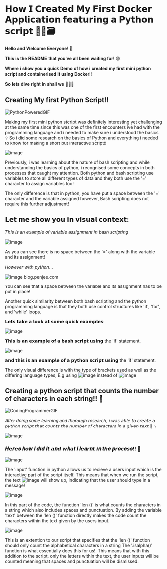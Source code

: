 # 𝗛𝗼𝘄 𝗜 𝗖𝗿𝗲𝗮𝘁𝗲𝗱 𝗠𝘆 𝗙𝗶𝗿𝘀𝘁 𝗗𝗼𝗰𝗸𝗲𝗿 𝗔𝗽𝗽𝗹𝗶𝗰𝗮𝘁𝗶𝗼𝗻 𝗳𝗲𝗮𝘁𝘂𝗿𝗶𝗻𝗴 𝗮 𝗣𝘆𝘁𝗵𝗼𝗻 𝘀𝗰𝗿𝗶𝗽𝘁  🐳🎉🗃️

𝐇𝐞𝐥𝐥𝐨 𝐚𝐧𝐝 𝐖𝐞𝐥𝐜𝐨𝐦𝐞 𝐄𝐯𝐞𝐫𝐲𝐨𝐧𝐞! 👋

𝐓𝐡𝐢𝐬 𝐢𝐬 𝐭𝐡𝐞 𝐑𝐄𝐀𝐃𝐌𝐄 𝐭𝐡𝐚𝐭 𝐲𝐨𝐮'𝐯𝐞 𝐚𝐥𝐥 𝐛𝐞𝐞𝐧 𝐰𝐚𝐢𝐭𝐢𝐧𝐠 𝐟𝐨𝐫! 😄

𝐖𝐡𝐞𝐫𝐞 𝐢 𝐬𝐡𝐨𝐰 𝐲𝐨𝐮 𝐚 𝐪𝐮𝐢𝐜𝐤 𝐃𝐞𝐦𝐨 𝐨𝐟 𝐡𝐨𝐰 𝐢 𝐜𝐫𝐞𝐚𝐭𝐞𝐝 𝐦𝐲 𝐟𝐢𝐫𝐬𝐭 𝐦𝐢𝐧𝐢 𝐩𝐲𝐭𝐡𝐨𝐧 𝐬𝐜𝐫𝐢𝐩𝐭 𝐚𝐧𝐝 𝐜𝐨𝐧𝐭𝐚𝐢𝐧𝐞𝐫𝐢𝐬𝐞𝐝 𝐢𝐭 𝐮𝐬𝐢𝐧𝐠 𝐃𝐨𝐜𝐤𝐞𝐫!!

𝐒𝐨 𝐥𝐞𝐭𝐬 𝐝𝐢𝐯𝐞 𝐫𝐢𝐠𝐡𝐭 𝐢𝐧 𝐬𝐡𝐚𝐥𝐥 𝐰𝐞 🚀🚀🚀

## Creating My first Python Script!!
![PythonPoweredGIF](https://github.com/user-attachments/assets/c44680f3-767e-470f-98da-8d7a720fd156)

Making my first mini python stcript was definitely interesting yet challenging at the same time
since this was one of the first encounters ive had with the programming language and i needed to make sure i understood the basics 💡
So i did some research on the basics of Python and everything i needed to know for making a short but interactive script!!

![image](https://github.com/user-attachments/assets/d10ad6d5-324e-4bd6-8ac2-60480d71d09c)

Previously, i was learning about the nature of bash scripting and while understanding the basics of python, i recognised some concepts in both processes that caught my attention. Both python and bash scripting use variables to store all different types of data and they both use the '=' character to assign variables too!

The only difference is that in python, you have put a space between the '=' character and the variable assigned however, Bash scripting does not require this further adjustment!

## 𝗟𝗲𝘁 𝗺𝗲 𝘀𝗵𝗼𝘄 𝘆𝗼𝘂 𝗶𝗻 𝘃𝗶𝘀𝘂𝗮𝗹 𝗰𝗼𝗻𝘁𝗲𝘅𝘁:

𝑇𝘩𝑖𝘴 𝘪𝑠 𝑎𝘯 𝘦𝑥𝘢𝑚𝘱𝑙𝘦 𝘰𝑓 𝑣𝘢𝑟𝘪𝑎𝘣𝑙𝘦 𝘢𝑠𝘴𝑖𝘨𝑛𝘮𝑒𝘯𝑡 𝑖𝘯 𝘣𝑎𝘴ℎ 𝑠𝘤𝑟𝘪𝑝𝘵𝑖𝘯𝑔

![image](https://github.com/user-attachments/assets/badbba70-cc31-4f5b-9da1-974048f4522d)

As you can see there is no space between the '=' along with the variable and its assignment!

𝘏𝑜𝘸𝑒𝘷𝑒𝘳 𝘸𝑖𝘵ℎ 𝑝𝘺𝑡𝘩𝑜𝘯...

![image](https://github.com/user-attachments/assets/68152c6f-a052-4e17-9a82-e40fba11db7a) blog.penjee.com

You can see that a space between the variable and its assignment has to be put in place! 

Another quick similarity between both bash scripting and the python programming language is that they both use control structures like 'if', 'for', and 'while' loops.

𝗟𝗲𝘁𝘀 𝘁𝗮𝗸𝗲 𝗮 𝗹𝗼𝗼𝗸 𝗮𝘁 𝘀𝗼𝗺𝗲 𝗾𝘂𝗶𝗰𝗸 𝗲𝘅𝗮𝗺𝗽𝗹𝗲𝘀:

![image](https://github.com/user-attachments/assets/3e1ef8bb-c68b-49ff-a49e-56013d45aba3)

𝗧𝗵𝗶𝘀 𝗶𝘀 𝗮𝗻 𝗲𝘅𝗮𝗺𝗽𝗹𝗲 𝗼𝗳 𝗮 𝗯𝗮𝘀𝗵 𝘀𝗰𝗿𝗶𝗽𝘁 𝘂𝘀𝗶𝗻𝗴 the 'if' statement.

![image](https://github.com/user-attachments/assets/0a000c38-66cb-474f-ac70-ba17c9e8c5bd)

𝗮𝗻𝗱 𝘁𝗵𝗶𝘀 𝗶𝘀 𝗮𝗻 𝗲𝘅𝗮𝗺𝗽𝗹𝗲 𝗼𝗳 𝗮 𝗽𝘆𝘁𝗵𝗼𝗻 𝘀𝗰𝗿𝗶𝗽𝘁 𝘂𝘀𝗶𝗻𝗴 the 'if' statement.

The only visual difference is with the type of brackets used as well as  the differing language types, E.g using ![image](https://github.com/user-attachments/assets/cf121b4e-5b34-485d-8e91-05e8b17e34eb)
 instead of ![image](https://github.com/user-attachments/assets/581f09d4-5651-4d5c-a6a3-bab90f079d0f)

## Creating a python script that counts the number of characters in each string!! 🚀  
![CodingProgrammerGIF](https://github.com/user-attachments/assets/6860526e-8824-4687-8ccd-8db211ba10da)

𝐴𝘧𝑡𝘦𝑟 𝑑𝘰𝑖𝘯𝑔 𝑠𝘰𝑚𝘦 𝘭𝑒𝘢𝑟𝘯𝑖𝘯𝑔 𝑎𝘯𝑑 𝑡𝘩𝑜𝘳𝑜𝘶𝑔𝘩 𝘳𝑒𝘴𝑒𝘢𝑟𝘤ℎ, 𝘪 𝘸𝘢𝘴 𝘢𝘣𝘭𝘦 𝘵𝘰 𝘤𝘳𝘦𝘢𝘵𝘦 𝘢 𝘱𝘺𝘵𝘩𝘰𝘯 𝘴𝘤𝘳𝘪𝘱𝘵 𝘵𝘩𝘢𝘵 𝘤𝘰𝘶𝘯𝘵𝘴 𝘵𝘩𝘦 𝘯𝘶𝘮𝘣𝘦𝘳 𝘰𝘧 𝘤𝘩𝘢𝘳𝘢𝘤𝘵𝘦𝘳𝘴 𝘪𝘯 𝘢 𝘨𝘪𝘷𝘦𝘯 𝘵𝘦𝘹𝘵 📝 ⤵️

![image](https://github.com/user-attachments/assets/9f09f099-1d39-46cb-9572-16ca28ae9bf9)

### 𝑯𝙚𝒓𝙚𝒔 𝒉𝙤𝒘 𝒊 𝒅𝙞𝒅 𝒊𝙩 𝙖𝒏𝙙 𝙬𝒉𝙖𝒕 𝒊 𝒍𝙚𝒂𝙧𝒏𝙩 𝙞𝒏 𝒕𝙝𝒆 𝒑𝙧𝒐𝙘𝒆𝙨𝒔!! 🚀

![image](https://github.com/user-attachments/assets/453cd626-562e-4ca8-8185-5cdd36177711)

The 'input' function in python allows us to recieve a users input which is the interactive part of the script itself. This means that when we run the script, the text ![image](https://github.com/user-attachments/assets/65010804-9619-4d67-8ccf-887c3b1cd01d) will show up, indicating that the user should type in a message! 

![image](https://github.com/user-attachments/assets/3f6d0015-24af-4d28-9930-08b89b92ae95) 

In this part of the code, the function 'len ()' is what counts the characters in a string which also includes spaces and punctuation.
By adding the variable 'text' between the 'len ()' function directly makes the code count the characters within the text given by the users input.

![image](https://github.com/user-attachments/assets/50fc221c-c966-42a1-8a0b-b01c5bf23b2d)

This is an extention to our script that specifies that the 'len ()' function should only count the alphabetical characters in a string
The '.isalpha()' function is what essentially does this for us!. This means that with this addition to the script, only the letters within the text, the user inputs will be counted meaning that spaces and punctuation will be dismissed.






